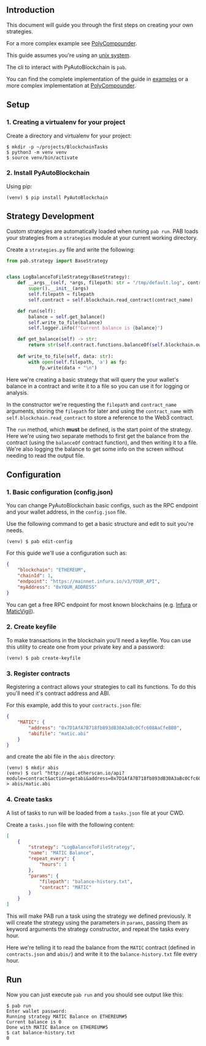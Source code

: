 ## Introduction

This document will guide you through the first steps on creating your own strategies.

For a more complex example see [PolyCompounder](https://github.com/manuelpepe/PolyCompounder).

This guide assumes you're using an [unix system](https://www.youtube.com/watch?v=dFUlAQZB9Ng).

The cli to interact with PyAutoBlockchain is `pab`.

You can find the complete implementation of the guide in [examples](examples/guide-example) or a more complex implementation at [PolyCompounder](https://github.com/manuelpepe/PolyCompounder).


## Setup

### 1. Creating a virtualenv for your project

Create a directory and virtualenv for your project:

```
$ mkdir -p ~/projects/BlockchainTasks
$ python3 -m venv venv
$ source venv/bin/activate
```

### 2. Install PyAutoBlockchain

Using pip:

```
(venv) $ pip install PyAutoBlockchain
```

## Strategy Development

Custom strategies are automatically loaded when runing `pab run`.
PAB loads your strategies from a `strategies` module at your current working directory.

Create a `strategies.py` file and write the following:

```python
from pab.strategy import BaseStrategy


class LogBalanceToFileStrategy(BaseStrategy):
    def __args__(self, *args, filepath: str = "/tmp/default.log", contract_name: str = None):
        super().__init__(args)
        self.filepath = filepath
        self.contract = self.blockchain.read_contract(contract_name)

    def run(self):
        balance = self.get_balance()
        self.write_to_file(balance)
        self.logger.info(f"Current balance is {balance}")

    def get_balance(self) -> str:
        return str(self.contract.functions.balanceOf(self.blockchain.owner).call())
    
    def write_to_file(self, data: str):
        with open(self.filepath, 'a') as fp:
            fp.write(data + "\n")
```


Here we're creating a basic strategy that will query the your wallet's balance in a contract 
and write it to a file so you can use it for logging or analysis.

In the constructor we're requesting the `filepath` and `contract_name` arguments, storing the `filepath` for later and
using the `contract_name` with `self.blockchain.read_contract` to store a reference to the Web3 contract.

The `run` method, which **must** be defined, is the start point of the strategy. Here we're using two separate
methods to first get the balance from the contract (using the `balanceOf` contract function), and then writing it to a file.
We're also logging the balance to get some info on the screen without needing to read the output file.


## Configuration

### 1. Basic configuration (config.json)

You can change PyAutoBlockchain basic configs, such as the RPC endpoint and your wallet address, in the `config.json` file.

Use the following command to get a basic structure and edit to suit you're needs.

```
(venv) $ pab edit-config
```

For this guide we'll use a configuration such as:

```json
{
    "blockchain": "ETHEREUM",
    "chainId": 1,
    "endpoint": "https://mainnet.infura.io/v3/YOUR_API",
    "myAddress": "0xYOUR_ADDRESS"
}
```

You can get a free RPC endpoint for most known blockchains (e.g. [Infura](https://infura.io/) or [MaticVigil](https://rpc.maticvigil.com/)).

### 2. Create keyfile

To make transactions in the blockchain you'll need a keyfile.
You can use this utility to create one from your private key and a password:

```
(venv) $ pab create-keyfile
```

### 3. Register contracts

Registering a contract allows your strategies to call its functions.
To do this you'll need it's contract address and ABI.

For this example, add this to your `contracts.json` file:

```json
{
    "MATIC": {
        "address": "0x7D1AfA7B718fb893dB30A3aBc0Cfc608AaCfeBB0",
        "abifile": "matic.abi"
    }
}
```

and create the abi file in the `abis` directory:

```
(venv) $ mkdir abis
(venv) $ curl "http://api.etherscan.io/api?module=contract&action=getabi&address=0x7D1AfA7B718fb893dB30A3aBc0Cfc608AaCfeBB0&format=raw" > abis/matic.abi
```

### 4. Create tasks

A list of tasks to run will be loaded from a `tasks.json` file at your CWD.

Create a `tasks.json` file with the following content:

```json
[
    {
        "strategy": "LogBalanceToFileStrategy",
        "name": "MATIC Balance",
        "repeat_every": {
            "hours": 1
        },
        "params": {
            "filepath": "balance-history.txt",
            "contract": "MATIC"
        }
    }
]
```

This will make PAB run a task using the strategy we defined previously. It will create the strategy using the parameters
in `params`, passing them as keyword arguments the strategy constructor, and repeat the tasks every hour.

Here we're telling it to read the balance from the `MATIC` contract (defined in `contracts.json` and `abis/`) and write it to
the `balance-history.txt` file every hour.

## Run

Now you can just execute `pab run` and you should see output like this:

```
$ pab run
Enter wallet password:
Running strategy MATIC Balance on ETHEREUM#5
Current balance is 0
Done with MATIC Balance on ETHEREUM#5
$ cat balance-history.txt
0
```